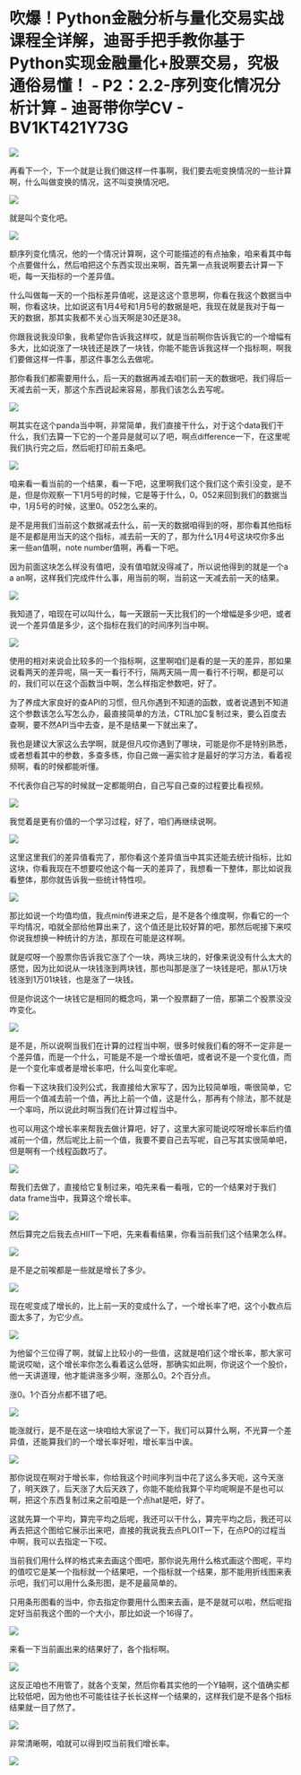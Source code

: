 # 吹爆！Python金融分析与量化交易实战课程全详解，迪哥手把手教你基于Python实现金融量化+股票交易，究极通俗易懂！ - P2：2.2-序列变化情况分析计算 - 迪哥带你学CV - BV1KT421Y73G

![](img/948df752c4920a7098ddeff93bbc2576_0.png)

再看下一个，下一个就是让我们做这样一件事啊，我们要去呃变换情况的一些计算啊，什么叫做变换的情况，这不叫变换情况吧。



![](img/948df752c4920a7098ddeff93bbc2576_2.png)

就是叫个变化吧。

![](img/948df752c4920a7098ddeff93bbc2576_4.png)

额序列变化情况，他的一个情况计算啊，这个可能描述的有点抽象，咱来看其中每个点要做什么，然后咱把这个东西实现出来啊，首先第一点我说啊要去计算一下呃，每一天指标的一个差异值。

什么叫做每一天的一个指标差异值呢，这是这这个意思啊，你看在我这个数据当中啊，你看这块，比如说这有1月4号和1月5号的数据是吧，我现在就是我对于每一天的数据，那其实我都不关心当天啊是30还是38。

你跟我说我没印象，我希望你告诉我这样哎，就是当前啊你告诉我它的一个增幅有多大，比如说涨了一块钱还是跌了一块钱，你能不能告诉我这样一个指标啊，啊我们要做这样一件事，那这件事怎么去做呢。

那你看我们都需要用什么，后一天的数据再减去咱们前一天的数据吧，我们得后一天减去前一天，那这个东西说起来容易，那我们该怎么去写呢。



![](img/948df752c4920a7098ddeff93bbc2576_6.png)

啊其实在这个panda当中啊，非常简单，我们直接干什么，对于这个data我们干什么，我们去算一下它的一个差异是就可以了吧，啊点difference一下，在这里呢我们执行完之后，然后呃打印前五条吧。



![](img/948df752c4920a7098ddeff93bbc2576_8.png)

咱来看一看当前的一个结果，看一下吧，这里啊我们这个我们这个索引没变，是不是，但是你观察一下1月5号的时候，它是等于什么，0。052来回到我们的数据当中，1月5号的时候，这里0。052怎么来的。

是不是用我们当前这个数据减去什么，前一天的数据咱得到的呀，那你看其他指标是不是都是用当天的这个指标，减去前一天的了，那为什么1月4号这块哎你多出来一些an值啊，note number值啊，再看一下吧。

因为前面这块怎么样没有值吧，没有值咱就没得减了，所以说他得到的就是一个a a an啊，这样我们完成件什么事，用当前的啊，当前这一天减去前一天的结果。



![](img/948df752c4920a7098ddeff93bbc2576_10.png)

我知道了，咱现在可以叫什么，每一天跟前一天比我们的一个增幅是多少吧，或者说一个差异值是多少，这个指标在我们的时间序列当中啊。



![](img/948df752c4920a7098ddeff93bbc2576_12.png)

使用的相对来说会比较多的一个指标啊，这里啊咱们是看的是一天的差异，那如果说看两天的差异呢，隔一天一看行不行，隔两天隔一周一看行不行啊，都是可以的，我们可以在这个函数当中啊，怎么样指定参数吧，好了。

为了养成大家良好的查API的习惯，但凡你遇到不知道的函数，或者说遇到不知道这个参数该怎么写怎么办，最直接简单的方法，CTRL加C复制过来，要么百度去查啊，要不然API当中去查，是不是结果一下就出来了。

我也是建议大家这么去学啊，就是但凡哎你遇到了哪块，可能是你不是特别熟悉，或者想看其中的参数，多查多练，你自己做一遍实验才是最好的学习方法，看着视频啊，看的时候都能听懂。

不代表你自己写的时候就一定都能明白，自己写自己查的过程要比看视频。

![](img/948df752c4920a7098ddeff93bbc2576_14.png)

我觉着是更有价值的一个学习过程，好了，咱们再继续说啊。

![](img/948df752c4920a7098ddeff93bbc2576_16.png)

这里这里我们的差异值看完了，那你看这个差异值当中其实还能去统计指标，比如这块，你看我现在不想要哎他这个每一天的差异了，我想看一下整体，那比如说我看整体，那你就告诉我一些统计特性呗。



![](img/948df752c4920a7098ddeff93bbc2576_18.png)

那比如说一个均值均值，我点min传进来之后，是不是各个维度啊，你看它的一个平均情况，咱就全部给他算出来了，这个值还是比较好算的吧，那然后呢接下来哎你说我想换一种统计的方法，那现在可能是这样啊。

就是哎呀一个股票你告诉我它涨了个一块，两块三块的，好像来说没有什么太大的感觉，因为比如说从一块钱涨到两块钱，那也叫那是涨了一块钱是吧，那从1万块钱涨到1万01块钱，也是涨了一块钱。

但是你说这个一块钱它是相同的概念吗，第一个股票翻了一倍，那第二个股票没没咋变化。

![](img/948df752c4920a7098ddeff93bbc2576_20.png)

是不是，所以说啊当我们在计算的过程当中啊，很多时候我们看的呀不一定非是一个差异值，而是一个什么，可能是不是一个增长值吧，或者说不是一个变化值，而是一个变化率或者是增长率吧，什么叫变化率呢。

你看一下这块我们没列公式，我直接给大家写了，因为比较简单哦，嘶很简单，它用后一个值减去前一个值，再比上前一个值，这是什么，那再有个除法，那不就是一个率吗，所以说此时啊当我们在计算过程当中。

也可以用这个增长率来帮我去做计算吧，好了，这里大家可能说哎呀增长率后约值减前一个值，然后呢比上前一个值，我要不要自己去写呢，自己写其实很简单吧，但是啊有一个线程函数巧了。



![](img/948df752c4920a7098ddeff93bbc2576_22.png)

帮我们去做了，直接给它复制过来，咱先来看一看哦，它的一个结果对于我们data frame当中，我算这个增长率。



![](img/948df752c4920a7098ddeff93bbc2576_24.png)

然后算完之后我去点HIIT一下吧，先来看看结果，你看当前我们这个结果怎么样。

![](img/948df752c4920a7098ddeff93bbc2576_26.png)

是不是之前唉都是一些就是增长了多少。

![](img/948df752c4920a7098ddeff93bbc2576_28.png)

现在呢变成了增长的，比上前一天的变成什么了，一个增长率了吧，这个小数点后面太多了，为它少点。

![](img/948df752c4920a7098ddeff93bbc2576_30.png)

为他留个三位得了啊，就留上比较小的一些值，这就是咱们这个增长率，那大家可能说哎呦，这个增长率你怎么看着这么低呀，那确实如此啊，你说这个一个股价，他一天讲道理，他才能讲涨多少啊，涨那么0。2个百分点。

涨0。1个百分点都不错了吧。

![](img/948df752c4920a7098ddeff93bbc2576_32.png)

能涨就行，是不是在这一块咱给大家说了一下，我们可以算什么啊，不光算一个差异值，还能算我们的一个增长率好啦，增长率当中诶。



![](img/948df752c4920a7098ddeff93bbc2576_34.png)

那你说现在啊对于增长率，你给我这个时间序列当中花了这么多天呃，这今天涨了，明天跌了，后天涨了大后天跌了，你能不能给我算个平均呢啊是不是也可以啊，把这个东西复制过来之前咱是一个点hat是吧，好了。

这就先算一个平均，算完平均之后呢，我还可以干什么，算完平均之后，我还可以再去把这个图给它展示出来吧，直接的我说我去点PLOIT一下，在点PO的过程当中啊，我可以去指定一下哎。

当前我们用什么样的格式来去画这个图吧，那你说先用什么格式画这个图呢，平均的值哎它是某一个指标就一个结果吧，一个指标就一个结果，那不能用折线图来表示吧，我们可以用什么条形图，是不是最简单的。

只用条形图看的当中，你去指定你要用什么图来去画，是不是就可以啦，然后呢指定好当前我这个图的一个大小，那比如说一个16得了。



![](img/948df752c4920a7098ddeff93bbc2576_36.png)

来看一下当前画出来的结果好了，各个指标啊。

![](img/948df752c4920a7098ddeff93bbc2576_38.png)

这反正咱也不用管了，就各个支架，然后你看其实他的一个Y轴啊，这个值确实都比较低吧，因为他也不可能往往子长长这样一个结果的，这样我们是不是各个指标结果就一目了然了。



![](img/948df752c4920a7098ddeff93bbc2576_40.png)

非常清晰啊，咱就可以得到哎当前我们增长率。

![](img/948df752c4920a7098ddeff93bbc2576_42.png)